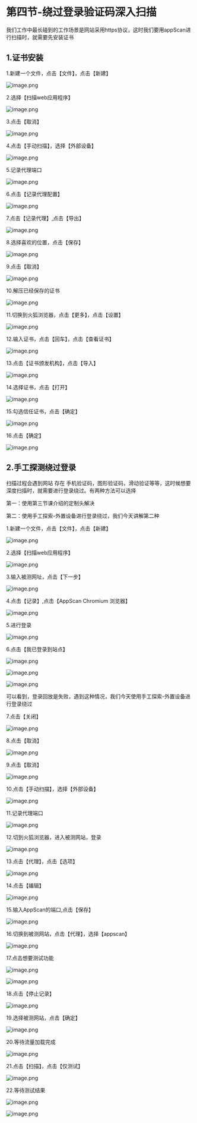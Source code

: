 # 第四节-绕过登录验证码深入扫描

我们工作中最长碰到的工作场景是网站采用https协议，这时我们要用appScan进行扫描时，就需要先安装证书

## 1.证书安装

1.新建一个文件，点击【文件】，点击【新建】

![image.png](https://img.gyxnb.top/img/c2cfd88d4b714cdab43af4c8e7cdb06d.png)

2.选择【扫描web应用程序】

![image.png](https://img.gyxnb.top/img/c2c466aa8c474c8285cfedea2cd4e819.png)

3.点击【取消】

![image.png](https://img.gyxnb.top/img/4bdc797b5c1a4b0db90df2164600a0ce.png)

4.点击【手动扫描】，选择【外部设备】

![image.png](https://img.gyxnb.top/img/cab4a5ef42054822941f0831e9498498.png)

5.记录代理端口

![image.png](https://img.gyxnb.top/img/3d64ba27c5084853a0a3dbdfff736651.png)

6.点击【记录代理配置】

![image.png](https://img.gyxnb.top/img/704f20425aa2482fa6bfdacf166f7c19.png)

7.点击【记录代理】,点击【导出】

![image.png](https://img.gyxnb.top/img/646d91731ece4fce965495fb0af02830.png)

8.选择喜欢的位置，点击【保存】

![image.png](https://img.gyxnb.top/img/19cc1e3e724a4d01b63b8a62fa8b6437.png)

9.点击【取消】

![image.png](https://img.gyxnb.top/img/4429279212ee445bada658d51e2081ae.png)

10.解压已经保存的证书

![image.png](https://img.gyxnb.top/img/fb6f8a02302f49c7979a7d3911228e9b.png)

11.切换到火狐浏览器，点击【更多】，点击【设置】

![image.png](https://img.gyxnb.top/img/183fa51ed27a4fb9a29bf53145876b97.png)

12.输入证书，点击【回车】，点击【查看证书】

![image.png](https://img.gyxnb.top/img/72039d699ea14ed59b691f2f3bdbb9eb.png)

13.点击【证书颁发机构】，点击【导入】

![image.png](https://img.gyxnb.top/img/640bf9059f674c2eae885b39eca32392.png)

14.选择证书，点击【打开】

![image.png](https://img.gyxnb.top/img/0eb3191f0ec845bc86bbc171ecc0f45c.png)

15.勾选信任证书，点击【确定】

![image.png](https://img.gyxnb.top/img/ff7fb370aec84bf7bb00d407e92ae443.png)

16.点击【确定】

![image.png](https://img.gyxnb.top/img/d782b58bd4e14794aad272ebf192947a.png)



## 2.手工探测绕过登录

扫描过程会遇到网站 存在 手机验证码，图形验证码，滑动验证等等，这时候想要深度扫描时，就需要进行登录绕过。有两种方法可以选择

第一：使用第三节课介绍的定制头解决

第二：使用手工探索-外置设备进行登录绕过，我们今天讲解第二种


1.新建一个文件，点击【文件】，点击【新建】

![image.png](https://img.gyxnb.top/img/c2cfd88d4b714cdab43af4c8e7cdb06d.png)

2.选择【扫描web应用程序】

![image.png](https://img.gyxnb.top/img/c2c466aa8c474c8285cfedea2cd4e819.png)

3.输入被测网址，点击【下一步】

![image.png](https://img.gyxnb.top/img/df15f4f11ddc4368a9f2225e6e52b131.png)

4.点击【记录】,点击【AppScan Chromium 浏览器】

![image.png](https://img.gyxnb.top/img/655fdfe74d934406ada64b9800aafe91.png)

5.进行登录

![image.png](https://img.gyxnb.top/img/ebf536ebb6e44530b40a28df07d0784f.png)

6.点击【我已登录到站点】

![image.png](https://img.gyxnb.top/img/128a98bf975040cba4ffb2204623e16a.png)

![image.png](https://img.gyxnb.top/img/3a5c95f334bc40df86c1db022798bfba.png)

![image.png](https://img.gyxnb.top/img/dceb8d324cc04ac1bed635a6f4d34d62.png)

可以看到，登录回放是失败，遇到这种情况，我们今天使用手工探索-外置设备进行登录绕过


7.点击【关闭】

![image.png](https://img.gyxnb.top/img/873586ce76cd43cb925bc6cc216f9569.png)

8.点击【取消】

![image.png](https://img.gyxnb.top/img/14cc3447348f44ed89a023bf07863d5c.png)

9.点击【取消】

![image.png](https://img.gyxnb.top/img/9ea29ca3ecbb4f3387d2efd2187b002b.png)

10.点击【手动扫描】，选择【外部设备】

![image.png](https://img.gyxnb.top/img/cab4a5ef42054822941f0831e9498498.png)

11.记录代理端口

![image.png](https://img.gyxnb.top/img/02cc9d867b9d4ae4b4cceb505a271d18.png)

12.切到火狐浏览器，进入被测网站，登录

![image.png](https://img.gyxnb.top/img/c26acb3fb5c4422b86274cf8d2c256e9.png)

13.点击【代理】，点击【选项】

![image.png](https://img.gyxnb.top/img/a6a9e71178ae40a29a238b632a87cfc0.png)

14.点击【编辑】

![image.png](https://img.gyxnb.top/img/9a8cf830b95a4d93899a0a64672f691c.png)

15.输入AppScan的端口,点击【保存】

![image.png](https://img.gyxnb.top/img/883d17b276b24cec95950f80d64e7642.png)

16.切换到被测网站，点击【代理】，选择【appscan】

![image.png](https://img.gyxnb.top/img/c89091852abb4fc5b6f7a6f06fa594ef.png)

17.点击想要测试功能

![image.png](https://img.gyxnb.top/img/63d15e0c22fc40b99974ef30daa4f687.png)

![image.png](https://img.gyxnb.top/img/2723ab0161b7436aa7cb9f8c903789a0.png)

18.点击【停止记录】

![image.png](https://img.gyxnb.top/img/3b26cf2705b04f98bfc8e3abedd75003.png)

19.选择被测网站，点击【确定】

![image.png](https://img.gyxnb.top/img/d8a705be72e0435e963f93efe07c4fa7.png)

20.等待流量加载完成

![image.png](https://img.gyxnb.top/img/030b485295774299b3b5c71da4e1d48b.png)

21.点击【扫描】，点击【仅测试】

![image.png](https://img.gyxnb.top/img/ad65b72debe443fdb80dcbe019654dcf.png)

22.等待测试结果

![image.png](https://img.gyxnb.top/img/e9c9f52f51bb4138b66f3a0524f14311.png)

![image.png](https://img.gyxnb.top/img/8330ddbad423477a8f66206c6c07bf1c.png)

